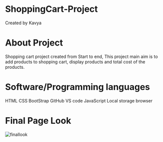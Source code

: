 # ShoppingCart-Project
Created by Kavya

# About Project
Shopping cart project created from Start to end, This project main aim is to add products to shopping cart, display products and total cost of the products.

# Software/Programming languages
HTML
CSS
BootStrap
GitHub
VS code
JavaScript
Local storage browser

# Final Page Look
![finallook](https://user-images.githubusercontent.com/79974828/137661321-1cc38d06-e122-4004-bf5a-b3bdd8f68f9b.JPG)
